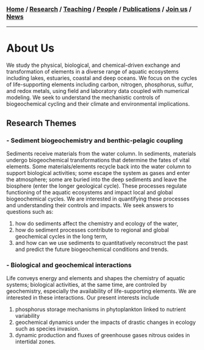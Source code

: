 ### [**Home**](README.md) / [**Research**](pages/research.md) / [**Teaching**](pages/teaching.md) / [**People**](pages/people.md) / [**Publications**](pages/publications.md) / [**Join us**](pages/joinus.md) / [**News**](pages/news.md) 
---

# About Us
We study the physical, biological, and chemical-driven exchange and transformation of elements in a diverse range of aquatic ecosystems including lakes, estuaries, coastal and deep oceans. We focus on the cycles of life-supporting elements including carbon, nitrogen, phosphorus, sulfur, and redox metals, using field and laboratory data coupled with numerical modeling. We seek to understand the mechanistic controls of biogeochemical cycling and their climate and environmental implications. 

## Research Themes 

### - Sediment biogeochemistry and benthic-pelagic coupling 
Sediments receive materials from the water column. In sediments, materials undergo biogeochemical transformations that determine the fates of vital elements. Some materials/elements recycle back into the water column to support biological activities; some escape the system as gases and enter the atmosphere; some are buried into the deep sediments and leave the biosphere (enter the longer geological cycle). These processes regulate functioning of the aquatic ecosystems and impact local and global biogeochemical cycles. We are interested in quantifying these processes and understanding their controls and impacts. We seek answers to questions such as: 
1. how do sediments affect the chemistry and ecology of the water, 
2. how do sediment processes contribute to regional and global geochemical cycles in the long term, 
3. and how can we use sediments to quantitatively reconstruct the past and predict the future biogeochemical conditions and trends.

### - Biological and geochemical interactions 

Life conveys energy and elements and shapes the chemistry of aquatic systems; biological activities, at the same time, are controled by geochemistry, especially the availability of life-supporting elements. We are interested in these interactions. Our present interests include 
1. phosphorus storage mechanisms in phytoplankton linked to nutrient variability  
2. geochemical dynamics under the impacts of drastic changes in ecology such as species invasion. 
3. dynamic production and fluxes of greenhouse gases nitrous oxides in intertidal zones. 

